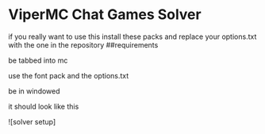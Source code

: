 # ViperMC Chat Games Solver
if you really want to use this install these packs and replace your options.txt with the one in the repository
##requirements

be tabbed into mc 

use the font pack and the options.txt

be in windowed

it should look like this

![solver setup]
